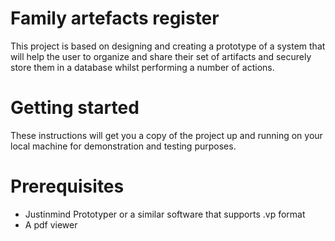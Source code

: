 # Family artefacts register
This project is based on designing and creating a prototype of a system that will help the user to organize and share their set of artifacts and securely store them in a database whilst performing a number of actions.

# Getting started
These instructions will get you a copy of the project up and running on your local machine for demonstration and testing purposes. 

# Prerequisites
- Justinmind Prototyper or a similar software that supports .vp format
- A pdf viewer
